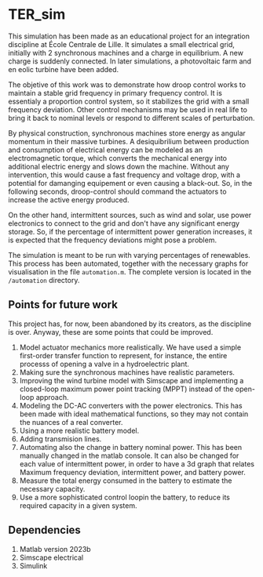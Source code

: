 # TER_sim

This simulation has been made as an educational project for an integration discipline at École Centrale de Lille. It simulates a small electrical grid, initially with 2 synchronous machines and a charge in equilibrium. A new charge is suddenly connected. In later simulations, a photovoltaic farm and en eolic turbine have been added.

The objetive of this work was to demonstrate how droop control works to maintain a stable grid frequency in primary frequency control. It is essentialy a proportion control system, so it stabilizes the grid with a small frequency deviation. Other control mechanisms may be used in real life to bring it back to nominal levels or respond to different scales of perturbation. 

By physical construction, synchronous machines store energy as angular momentum in their massive turbines. A desiquibrilium between production and consumption of electrical energy can be modeled as an electromagnetic torque, which converts the mechanical energy into additional electric energy and slows down the machine. Without any intervention, this would cause a fast frequency and voltage drop, with a potential for damanging equipement or even causing a black-out. So, in the following seconds, droop-control should command the actuators to increase the active energy produced. 

On the other hand, intermittent sources, such as wind and solar, use power electronics to connect to the grid and don't have any significant energy storage. So, if the percentage of intermittent power generation increases, it is expected that the frequency deviations might pose a problem. 

The simulation is meant to be run with varying percentages of renewables. This process has been automated, together with the necessary graphs for visualisation in the file `automation.m`. The complete version is located in the `/automation` directory.

## Points for future work

This project has, for now, been abandoned by its creators, as the discipline is over. Anyway, these are some points that could be improved.

1. Model actuator mechanics more realistically. We have used a simple first-order transfer function to represent, for instance, the entire processs of opening a valve in a hydroelectric plant.
2. Making sure the synchronous machines have realistic parameters.
3. Improving the wind turbine model with Simscape and implementing a closed-loop maximum power point tracking (MPPT) instead of the open-loop approach.
4. Modeling the DC-AC converters with the power electronics. This has been made with ideal mathematical functions, so they may not contain the nuances of a real converter.
5. Using a more realistic battery model.
6. Adding transmision lines.
7. Automating also the change in battery nominal power. This has been manually changed in the matlab console. It can also be changed for each value of intermittent power, in order to have a 3d graph that relates Maximum frequency deviation, intermittent power, and battery power.
8. Measure the total energy consumed in the battery to estimate the necessary capacity.
9. Use a more sophisticated control loopin the battery, to reduce its required capacity in a given system.

## Dependencies

1. Matlab version 2023b
2. Simscape electrical
3. Simulink
